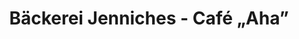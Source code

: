 ---
title: "Bäckerei Jenniches - Café „Aha”"
url: /kall/baeckerei-jenniches-cafe-aha/
shop: Bäckerei
---
